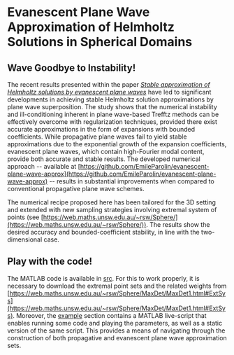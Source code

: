 # Evanescent Plane Wave Approximation of Helmholtz Solutions in Spherical Domains

## Wave Goodbye to Instability!

The recent results presented within the paper [*Stable approximation of Helmholtz solutions by evanescent plane waves*](https://arxiv.org/abs/2202.05658) have led to significant developments in achieving stable Helmholtz solution approximations by plane wave superposition. The study shows that the numerical instability and ill-conditioning inherent in plane wave-based Trefftz methods can be effectively overcome with regularization techniques, provided there exist accurate approximations in the form of expansions with bounded coefficients. While propagative plane waves fail to yield stable approximations due to the exponential growth of the expansion coefficients, evanescent plane waves, which contain high-Fourier modal content, provide both accurate and stable results. The developed numerical approach -- available at [https://github.com/EmileParolin/evanescent-plane-wave-approx](https://github.com/EmileParolin/evanescent-plane-wave-approx) -- results in substantial improvements when compared to conventional propagative plane wave schemes.

The numerical recipe proposed here has been tailored for the 3D setting and extended with new sampling strategies involving extremal system of points (see [https://web.maths.unsw.edu.au/~rsw/Sphere/](https://web.maths.unsw.edu.au/~rsw/Sphere/)). The results show the desired accuracy and bounded-coefficient stability, in line with the two-dimensional case.

## Play with the code!

The MATLAB code is available in [src](src). For this to work properly, it is necessary to download the extremal point sets and the related weights from [https://web.maths.unsw.edu.au/~rsw/Sphere/MaxDet/MaxDet1.html#ExtSys](https://web.maths.unsw.edu.au/~rsw/Sphere/MaxDet/MaxDet1.html#ExtSys). Moreover, the [example](example) section contains a MATLAB live-script that enables running some code and playing the parameters, as well as a static version of the same script. This provides a means of navigating through the construction of both propagative and evanescent plane wave approximation sets.
